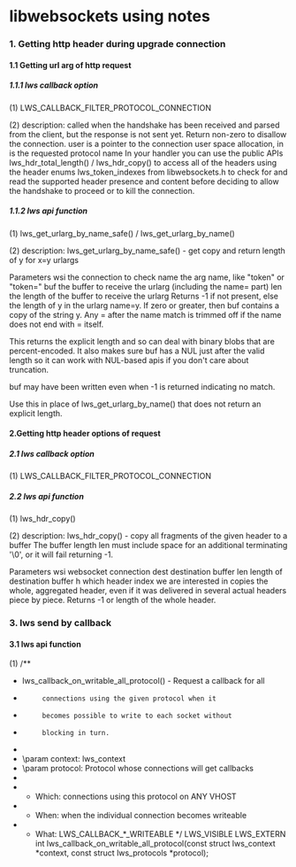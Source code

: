 # libwebsockets using notes

### 1. Getting http header during upgrade connection

#### 1.1 Getting url arg of http request

##### 1.1.1 lws callback option
(1) LWS_CALLBACK_FILTER_PROTOCOL_CONNECTION 

(2) description:
called when the handshake has been received and parsed from the client, but the response is not sent yet. Return non-zero to disallow the connection. user is a pointer to the connection user space allocation, in is the requested protocol name In your handler you can use the public APIs lws_hdr_total_length() / lws_hdr_copy() to access all of the headers using the header enums lws_token_indexes from libwebsockets.h to check for and read the supported header presence and content before deciding to allow the handshake to proceed or to kill the connection.

##### 1.1.2 lws api function
(1) lws_get_urlarg_by_name_safe() / lws_get_urlarg_by_name()

(2) description:
lws_get_urlarg_by_name_safe() - get copy and return length of y for x=y urlargs

Parameters
wsi	the connection to check
name	the arg name, like "token" or "token="
buf	the buffer to receive the urlarg (including the name= part)
len	the length of the buffer to receive the urlarg
Returns -1 if not present, else the length of y in the urlarg name=y. If zero or greater, then buf contains a copy of the string y. Any = after the name match is trimmed off if the name does not end with = itself.

This returns the explicit length and so can deal with binary blobs that are percent-encoded. It also makes sure buf has a NUL just after the valid length so it can work with NUL-based apis if you don't care about truncation.

buf may have been written even when -1 is returned indicating no match.

Use this in place of lws_get_urlarg_by_name() that does not return an explicit length.

#### 2.Getting http header options of request

##### 2.1 lws callback option
(1) LWS_CALLBACK_FILTER_PROTOCOL_CONNECTION 

##### 2.2 lws api function
(1) lws_hdr_copy()
 
(2) description:
 lws_hdr_copy() - copy all fragments of the given header to a buffer The buffer length len must include space for an additional terminating '\0', or it will fail returning -1.

Parameters
wsi	websocket connection
dest	destination buffer
len	length of destination buffer
h	which header index we are interested in
copies the whole, aggregated header, even if it was delivered in several actual headers piece by piece. Returns -1 or length of the whole header.

### 3. lws send by callback
#### 3.1 lws api function
(1) /**
 * lws_callback_on_writable_all_protocol() - Request a callback for all
 *			connections using the given protocol when it
 *			becomes possible to write to each socket without
 *			blocking in turn.
 *
 * \param context:	lws_context
 * \param protocol:	Protocol whose connections will get callbacks
 *
 * - Which:  connections using this protocol on ANY VHOST
 * - When:   when the individual connection becomes writeable
 * - What: LWS_CALLBACK_*_WRITEABLE
 */
LWS_VISIBLE LWS_EXTERN int
lws_callback_on_writable_all_protocol(const struct lws_context *context,
				      const struct lws_protocols *protocol);

